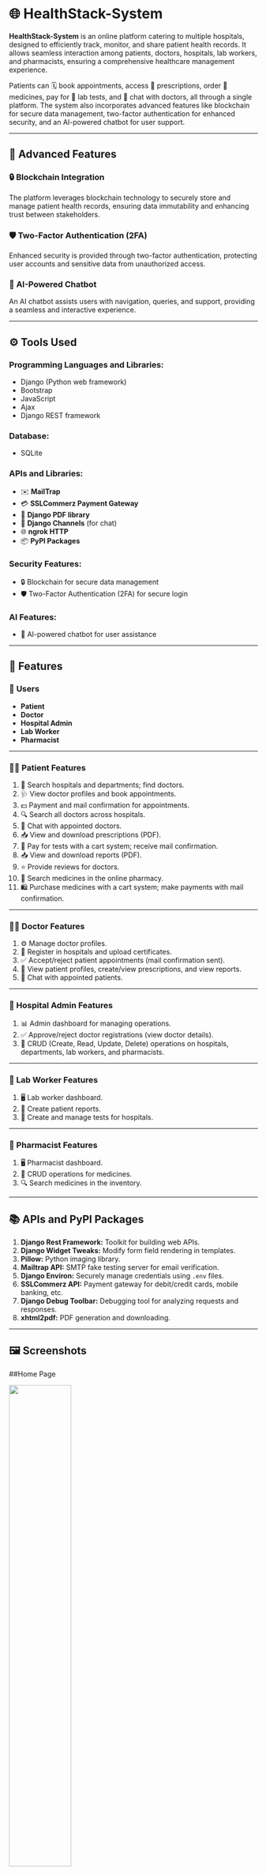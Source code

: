 # 🌐 **HealthStack-System**  

**HealthStack-System** is an online platform catering to multiple hospitals, designed to efficiently track, monitor, and share patient health records. It allows seamless interaction among patients, doctors, hospitals, lab workers, and pharmacists, ensuring a comprehensive healthcare management experience.  

Patients can 🗓️ book appointments, access 📄 prescriptions, order 🛒 medicines, pay for 🔬 lab tests, and 💬 chat with doctors, all through a single platform. The system also incorporates advanced features like blockchain for secure data management, two-factor authentication for enhanced security, and an AI-powered chatbot for user support.  

---

## 🚀 **Advanced Features**  

### 🔒 **Blockchain Integration**  
The platform leverages blockchain technology to securely store and manage patient health records, ensuring data immutability and enhancing trust between stakeholders.  

### 🛡️ **Two-Factor Authentication (2FA)**  
Enhanced security is provided through two-factor authentication, protecting user accounts and sensitive data from unauthorized access.  

### 🤖 **AI-Powered Chatbot**  
An AI chatbot assists users with navigation, queries, and support, providing a seamless and interactive experience.  

---

## ⚙️ **Tools Used**  

### **Programming Languages and Libraries:**  
- Django (Python web framework)  
- Bootstrap  
- JavaScript  
- Ajax  
- Django REST framework  

### **Database:**  
- SQLite  

### **APIs and Libraries:**  
- ✉️ **MailTrap**  
- 💳 **SSLCommerz Payment Gateway**  
- 📄 **Django PDF library**  
- 🔗 **Django Channels** (for chat)  
- 🌐 **ngrok HTTP**  
- 📦 **PyPI Packages**  

### **Security Features:**  
- 🔒 Blockchain for secure data management  
- 🛡️ Two-Factor Authentication (2FA) for secure login  

### **AI Features:**  
- 🤖 AI-powered chatbot for user assistance  

---

## 🌟 **Features**  

### 👥 **Users**  
- **Patient**  
- **Doctor**  
- **Hospital Admin**  
- **Lab Worker**  
- **Pharmacist**  

---

### **👩‍⚕️ Patient Features**  
1. 🏥 Search hospitals and departments; find doctors.  
2. 🩺 View doctor profiles and book appointments.  
3. 💵 Payment and mail confirmation for appointments.  
4. 🔍 Search all doctors across hospitals.  
5. 💬 Chat with appointed doctors.  
6. 📥 View and download prescriptions (PDF).  
7. 🛒 Pay for tests with a cart system; receive mail confirmation.  
8. 📥 View and download reports (PDF).  
9. ⭐ Provide reviews for doctors.  
10. 💊 Search medicines in the online pharmacy.  
11. 🛍️ Purchase medicines with a cart system; make payments with mail confirmation.  

---

### **👨‍⚕️ Doctor Features**  
1. ⚙️ Manage doctor profiles.  
2. 🏥 Register in hospitals and upload certificates.  
3. ✅ Accept/reject patient appointments (mail confirmation sent).  
4. 📂 View patient profiles, create/view prescriptions, and view reports.  
5. 💬 Chat with appointed patients.  

---

### **🏢 Hospital Admin Features**  
1. 📊 Admin dashboard for managing operations.  
2. ✅ Approve/reject doctor registrations (view doctor details).  
3. 🔧 CRUD (Create, Read, Update, Delete) operations on hospitals, departments, lab workers, and pharmacists.  

---

### **🧪 Lab Worker Features**  
1. 🖥️ Lab worker dashboard.  
2. 📝 Create patient reports.  
3. 🔬 Create and manage tests for hospitals.  

---

### **💊 Pharmacist Features**  
1. 🖥️ Pharmacist dashboard.  
2. 🔧 CRUD operations for medicines.  
3. 🔍 Search medicines in the inventory.  

---

## 📚 **APIs and PyPI Packages**  
1. **Django Rest Framework:** Toolkit for building web APIs.  
2. **Django Widget Tweaks:** Modify form field rendering in templates.  
3. **Pillow:** Python imaging library.  
4. **Mailtrap API:** SMTP fake testing server for email verification.  
5. **Django Environ:** Securely manage credentials using `.env` files.  
6. **SSLCommerz API:** Payment gateway for debit/credit cards, mobile banking, etc.  
7. **Django Debug Toolbar:** Debugging tool for analyzing requests and responses.  
8. **xhtml2pdf:** PDF generation and downloading.  

---

## 🖼️ **Screenshots**  

##Home Page

<img src="https://user-images.githubusercontent.com/64092765/191188204-39dc320f-ec0f-4634-a8db-4735fd89cec9.png" width="50%">

##Patient Interface

<img src="https://user-images.githubusercontent.com/64092765/191187372-0ea1bc75-aeee-4d2a-8624-27877d213753.png" width="50%">

##Doctor Interface

<img src="https://user-images.githubusercontent.com/64092765/191187476-aae75261-0298-4d13-bc19-d2db8918c1f6.png" width="50%">

##Hospital Admin Dashboard

<img src="https://user-images.githubusercontent.com/64092765/191187604-4985a19c-c292-47a9-a21b-befd03500dae.png" width="50%">

This feature-rich system empowers users with a secure and modern platform for managing healthcare services, integrating advanced technologies for an exceptional experience. 💡
